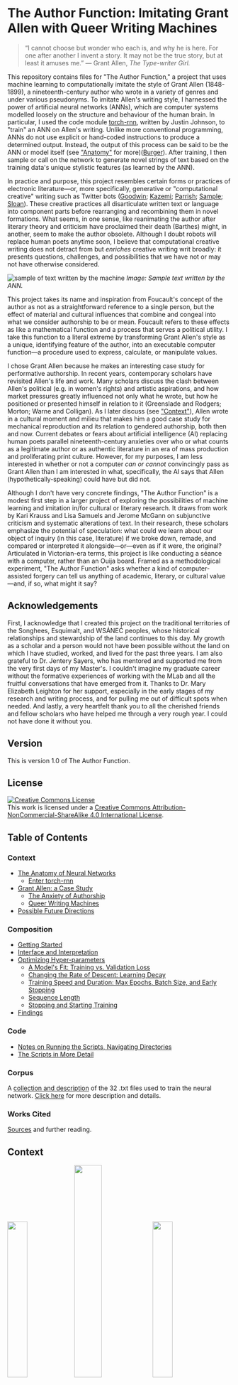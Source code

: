 # The Author Function: Imitating Grant Allen with Queer Writing Machines

> “I cannot choose but wonder who each is, and why he is here. For one after another I invent a story. It may not be the true story, but at least it amuses me.” — Grant Allen, *The Type-writer Girl.*

This repository contains files for "The Author Function," a project that uses machine learning to computationally imitate the style of Grant Allen (1848-1899), a nineteenth-century author who wrote in a variety of genres and under various pseudonyms. To imitate Allen's writing style, I harnessed the power of artificial neural networks (ANNs), which are computer systems modelled loosely on the structure and behaviour of the human brain. In particular, I used the code module [torch-rnn](https://github.com/jcjohnson/torch-rnn), written by Justin Johnson, to "train" an ANN on Allen's writing.  Unlike more conventional programming, ANNs do not use explicit or hand-coded instructions to produce a determined output. Instead, the output of this process can be said to be the ANN or model itself (see ["Anatomy"](#the-anatomy-of-neural-networks) for more)([Burger](http://pages.cs.wisc.edu/~bolo/shipyard/neural/local.html)). After training, I then sample or call on the network to generate novel strings of text based on the training data's unique stylistic features (as learned by the ANN).

In practice and purpose, this project resembles certain forms or practices of electronic literature—or, more specifically, generative or "computational creative" writing such as Twitter bots ([Goodwin](https://medium.com/artists-and-machine-intelligence/adventures-in-narrated-reality-6516ff395ba3); [Kazemi](http://tinysubversions.com/); [Parrish](http://www.decontextualize.com); [Sample](https://medium.com/@samplereality/a-protest-bot-is-a-bot-so-specific-you-cant-mistake-it-for-bullshit-90fe10b7fbaa); [Sloan](https://www.robinsloan.com/notes/writing-with-the-machine/)). These creative practices all disarticulate written text or language into component parts before rearranging and recombining them in novel formations. What seems, in one sense, like reanimating the author after literary theory and criticism have proclaimed their death (Barthes) might, in another, seem to make the author obsolete. Although I doubt robots will replace human poets anytime soon, I believe that computational creative writing does not detract from but *enriches* creative writing writ broadly: it presents questions, challenges, and possibilities that we have not or may not have otherwise considered.

![sample of text written by the machine](images/4-sample4.png)
*Image: Sample text written by the ANN.*

This project takes its name and inspiration from Foucault's concept of the author as not as a straightforward reference to a single person, but the effect of material and cultural influences that combine and congeal into what we consider authorship to be or mean. Foucault refers to these effects as like a mathematical function and a process that serves a political utility. I take this function to a literal extreme by transforming Grant Allen's style as a unique, identifying feature of the author, into an executable computer function—a procedure used to express, calculate, or manipulate values.

I chose Grant Allen because he makes an interesting case study for performative authorship. In recent years, contemporary scholars have revisited Allen's life and work. Many scholars discuss the clash between Allen's political (e.g. in women's rights) and artistic aspirations, and how market pressures greatly influenced not only what he wrote, but how he positioned or presented himself in relation to it (Greenslade and Rodgers; Morton; Warne and Colligan). As I later discuss (see ["Context"](#grant-allen-a-case-study)), Allen wrote in a cultural moment and milieu that makes him a good case study for mechanical reproduction and its relation to gendered authorship, both then and now. Current debates or fears about artificial intelligence (AI) replacing human poets parallel nineteenth-century anxieties over who or what counts as a legitimate author or as authentic literature in an era of mass production and proliferating print culture. However, for my purposes, I am less interested in whether or not a computer *can or cannot* convincingly pass as Grant Allen than I am interested in what, specifically, the AI says that Allen (hypothetically-speaking) could have but did not.

Although I don't have very concrete findings, "The Author Function" is a modest first step in a larger project of exploring the possibilities of machine learning and imitation in/for cultural or literary research. It draws from work by Kari Krauss and Lisa Samuels and Jerome McGann on subjunctive criticism and systematic alterations of text. In their research, these scholars emphasize the potential of speculation: what could we learn about our object of inquiry (in this case, literature) if we broke down, remade, and compared or interpreted it alongside—or—even as if it were, the original? Articulated in Victorian-era terms, this project is like conducting a séance with a computer, rather than an Ouija board. Framed as a methodological experiment, "The Author Function" asks whether a kind of computer-assisted forgery can tell us anything of academic, literary, or cultural value—and, if so, what might it say?

## Acknowledgements

First, I acknowledge that I created this project on the traditional territories of the Songhees, Esquimalt, and WSÁNEĆ peoples, whose historical relationships and stewardship of the land continues to this day. My growth as a scholar and a person would not have been possible without the land on which I have studied, worked, and lived for the past three years. I am also grateful to Dr. Jentery Sayers, who has mentored and supported me from the very first days of my Master's. I couldn't imagine my graduate career without the formative experiences of working with the MLab and all the fruitful conversations that have emerged from it. Thanks to Dr. Mary Elizabeth Leighton for her support, especially in the early stages of my research and writing process, and for pulling me out of difficult spots when needed. And lastly, a very heartfelt thank you to all the cherished friends and fellow scholars who have helped me through a very rough year. I could not have done it without you.

## Version

This is version 1.0 of The Author Function.

## License

<a rel="license" href="http://creativecommons.org/licenses/by-nc-sa/4.0/"><img alt="Creative Commons License" style="border-width:0" src="https://i.creativecommons.org/l/by-nc-sa/4.0/88x31.png" /></a><br/></a>This work is licensed under a <a rel="license" href="http://creativecommons.org/licenses/by-nc-sa/4.0/">Creative Commons Attribution-NonCommercial-ShareAlike 4.0 International License</a>.

## Table of Contents

### Context
* [The Anatomy of Neural Networks](#the-anatomy-of-neural-networks)
  * [Enter torch-rnn](#enter-torch-rnn)
* [Grant Allen: a Case Study](#grant-allen-a-case-study)
  * [The Anxiety of Authorship](#the-anxiety-of-authorship)
  * [Queer Writing Machines](#queer-writing-machines)
* [Possible Future Directions](#possible-future-directions)

### Composition
* [Getting Started](#getting-started)
* [Interface and Interpretation](#interface-and-interpretating-results)
* [Optimizing Hyper-parameters](#optimizing-hyper-parameters)
  * [A Model's Fit: Training vs. Validation Loss](#a-models-fit-training-vs-validation-loss)
  * [Changing the Rate of Descent: Learning Decay](#changing-the-rate-of-descent-learning-decay)
  * [Training Speed and Duration: Max Epochs, Batch Size, and Early Stopping](#training-speed-and-duration-max-epochs-batch-size-and-early-stopping)
  * [Sequence Length](#sequence-length)
  * [Stopping and Starting Training](#stopping-and-starting-training)
* [Findings](#findings)

### Code
* [Notes on Running the Scripts, Navigating Directories](#notes-on-running-the-scripts-navigating-directories)
* [The Scripts in More Detail](#the-scripts-in-more-detail)

### Corpus

A [collection and description](corpus) of the 32 .txt files used to train the neural network. [Click here](#corpus-1) for more description and details.

### Works Cited

[Sources](#works-cited-1) and further reading.

## Context

<img src="images/Grant-Allensq.jpg" width="30%" /><img src="images/1-layers.png" width="35%" /><img src="images/typist.jpg" width="30%"/>
*Images: a portrait of Grant Allen (left), an illustration of a simple neural network's layers (centre), a typist typing with a Sholes typewriter (right)*

### The Anatomy of Neural Networks

This project uses [torch-rnn](https://github.com/jcjohnson/torch-rnn), a series of modules, written for the Torch framework by Justin Johnson and based on Andrej Karpathy’s [char-rnn](https://github.com/karpathy/char-rnn), that generates text using artificial neural networks ("ANNs"). ANNs are computer systems that loosely mimic the human brain. They consist of networks of neuron-like "nodes" that are grouped into layers, with nodes from one layer connected to nodes in other layers (see Fig. 1).

<img src="images/1-layers.png" width="60%">

*Figure 1: Illustration of a neural network with arrows showing how information travels through it. Image by Colin M. Burnett, care of Wikimedia Commons.*

Where we might typically expect a program or algorithm to execute a list of instructions sequentially or line-by-line, the nodes in an ANN fire simultaneously (in parallel) across the connections between nodes and/or between layers. Fig. 1 illustrates how this firing sequence, called “forward propagation,” works over time, making its way from the input layer, through intervening layers, until it reaches the final, output layer. The more numerous or dense the hidden layers, the larger, more complex, and more powerful the ANN.

Before forward propagation begins, the ANN sets a small portion of data aside called validation data (more on this later), and assigns a weight to each connection or synapse. (For its initial pass, the network uses a random value.) As input values move through the layers, the ANN multiplies them by the synaptic weights and then calculates the sum total activation (see Fig. 2).

![animation of forward propagation](images/2-forwardProp.gif)

*Figure 2: Animated GIF of forward propagation. Note the weight of each connection represented by W. Animation sampled from an animated GIF by Wil C.*

Forward propagation stops with the output layer. At this point, the ANN calculates the degree of error and then, in a process called backpropagation, it goes backwards through the layers and adjusts the weight of each connection to produce better results the next time.  As the network cycles its way through the data, propagating forwards and backwards and adjusting the weights accordingly, it learns. That is, it improves its guesses by reducing or minimizing the error (the distance between its guess and the correct value) over time. With torch-rnn and other recurrent neural networks, the ANN learns, not only from its previous guess and its context (what comes before and after the target), but also from a whole history of previous guesses and their contexts. This learning process is called training (a neural network) (see Fig. 3).

![image alt text](images/3-fullProp.gif)

*Figure 3: Animated GIF of one full cycle of activation, including forward propagation and backpropagation. Animation sampled from a GIF by Wil C.*

Once the training process is complete, we can ask a trained ANN to generate a novel sequence—that is, to "sample" from the network—by running in forward propagation mode only, using the weights it learned while training.

#### Enter torch-rnn

![screenshot of torch-rnn main Github page](images/torch-rnn.png)

In May 2015, Andrej Karpathy published ["The Unreasonable Effectiveness of Recurrent Neural Networks"](http://karpathy.github.io/2015/05/21/rnn-effectiveness/) and made [the accompanying code](https://github.com/karpathy/char-rnn) free and available online. Like its name suggests, char-rnn allows you to train an ANN on a corpus of your choosing and then generate novel text character by character, in two-character sets. Since then, many others have adapted Karpathy's code or method for their own projects (e.g. Ross Goodwin's work in ["Narrated Reality"](https://medium.com/artists-and-machine-intelligence/adventures-in-narrated-reality-6516ff395ba3), Lars Hiller Eidnes' [word-rnn](https://github.com/larspars/word-rnn), Aaron Ng's [Netflix synposis generator](https://medium.com/aaronn/generating-netflix-synopses-with-a-recurrent-neural-network-e8aef791fdce)).

One such project is torch-rnn, an improved version of char-rnn that I adopted for my own project. Like char-rnn, torch-rnn allows us to create, train, and sample ANNs on personal computers without advanced knowledge or formal training in Computer Science or statistics. Instead, we can adjust a list of settings, called flags or hyper-parameters (see [“Optimizing Hyper-parameters”](https://github.com/jcjohnson/torch-rnn/blob/master/doc/flags.md)), to be used by the ANN when preprocessing, training, or sampling from the network.

More simply put, torch-rnn lets me imitate Grant Allen’s style (as calculated by the ANN) by training it on selected works available at [Project Gutenberg](http://onlinebooks.library.upenn.edu/webbin/gutbook/author?name=Allen%2C%20Grant%2C%201848-1899) (see the [“Corpus” folder](corpus) for more). I then sample from the model to produce novel text (see Fig. 4)—text that Allen did not write but, hypothetically-speaking, could have.


Sample 1	               |  Sample 2
:-------------------------:|:-------------------------:
![](images/4-sample1.png)  | ![](images/4-sample2.png)

Sample 3				   |    Sample 4
:-------------------------:|:-------------------------:
![](images/4-sample3.png)  | ![](images/4-sample4.png)

*Figure 4: Pictures of samples written by the model. Click on an image to enlarge.*

### Grant Allen: a Case Study

Grant Allen (1848-1899) wrote in many different genres and disciplines; he wrote both fiction (e.g. short stories, novels) and non-fiction (e.g. essays, scientific articles, travel guides). In 1876, he began writing professionally and published short stories under pen names such as J. Arbuthnot Wilson and Cecil Power ("Grant Allen"). He also published *The Type-writer Girl* (1897) and *Rosalba* (1899) under a cross-gendered pseudonym, Olive Pratt Rayner ("Grant Allen"). An extremely productive writer, he wrote more than thirty works of fiction in fifteen years with *The Woman who Did*(1895) becoming his most popular and lucrative achievement ("Grant Allen"). *The Woman Who Did*, which depicts a young woman who struggles against gender conventions, is generally read as sympathetic to women's rights and emancipation. It attracted as much criticism and satire as it did fame or admiration: for example, *Punch*, a popular and well-known satiric magazine, turned "The Woman Who..." into a catchphrase (Warne and Colligan 21-22).

In the latter half of the nineteenth century, Allen witnessed many changes in literary production and circulation. Automation and technological innovations increased the sheer volume of print material while lowering costs. At the same time, social changes, such as strong emphasis on education and the rising middle-class, meant that print material could reach far broader audiences than before. But although technological advances and decreasing costs may have made nineteenth-century books literature more accessible, they did not solve cultural debate about who counts as an author and what counts as "authentic" literature. 

### The Anxiety of Authorship

Throughout his life and career, Allen was very self-conscious and concerned with his own authorial identity and writing personae. Not only did he write under at least three pseudonyms on several occasions ("Grant Allen"), he even went to great lengths to create a backstory for "Olive Pratt Rayner" ("Literary Notes"); dedicate "her" novels to a fictional husband and brother (Allen 7); and insisted that no one know his identity as author until after his death ("News in Brief"). Furthermore, Vanessa Warne and Colette Colligan suggest that Allen's use of a cross-gender pseudonym and other writings reflect anxieties over writing as a male author in a genre with a largely female audience.

![a backstory for Olive Pratt Rayner](images/5-literaryNotes.png)
*Figure 5: An posthumous note in* the Australasian *about "Olive Pratt Rayner."*

*The Type-writer Girl* also troubles any neat categorization of gender through multiple layers of imitation. For example, Allen's use of a cross-gendered pseudonym might expose the instability of gender roles or binaries—that is, their susceptibility to being faked—even as it can reinforce dominant conventions (e.g. the convention of female writers writing for a female market). Perhaps more subtly, the female protagonist creates a double disguise: Allen is writing as a woman writing (in first-person) as a female character (Cameron). And, as Cameron notes, it is possible that a reader might assume Rayner was writing from personal experience, giving the work an air of authenticity (236). Using machine learning to imitate Allen's style echoes Allen's own gender imitations or personae in his writing.

*The Type-writer Girl* thematizes issues of gender, authorship, and authenticity. Somewhat like Allen himself, the novel's protagonist, Juliet Appleton, struggles to write original, creative literature while working as a typist, mindlessly transcribing and copying the words of her male boss. In Appleton, the novel presents a positive model for women's emancipation: a woman who is educated, talented, and has financial independence. Appleton's profession alludes to female labour and contributions to textual and literary production that are generally overlooked. In Allen's time, the labour of reproduction or duplication was gendered female and held a much lower status than the work of a masculine, original, and creative mind (Keep; Plant; Wosk). A typist or copyist worked for financial gain while a genius pursued an artistic vision; a genius creates and innovates while a hack merely imitates what has been done before.

### Queer Writing Machines

Allen's imitation game brings to mind early imitation games of AI (ca. 1950s)—games that test a machine's ability to convincingly imitate human beings. The most famous of these is "the Turing test," in which a human interlocutor converses with two participants: one is a human while the other is an AI imitating a human. If the AI is able to convince the interlocutor, the AI is said to pass the Turing test. It is perhaps fitting, then, to imitate Allen’s writing using a neural network that (albeit very loosely) imitates the workings of a human brain. Furthermore, what is often ignored is that Turing's original test as he described it is explicitly about gender imitation rather than the imitation of a supposedly universal human essence. In fact, for an AI to pass Turing's original imitation game, it would have to convincingly imitate a man imitating a woman (n.p.). Both Allen and Turing's imitation games are couched in the imitation of gender specifically, suggesting that intelligence, whether human or artificial, cannot exist outside of or divorced from cultural concerns such as gender.

![eliza](images/6-eliza.png)

*Figure 6: an image of a conversation with Eliza, one of the first "chatbots" (machines meant for simulating human conversation) ever made. Image care of Anna Szymcak (https://blog.infermedica.com/introduction-to-chatbots-in-healthcare/).*

Moreover, late twentieth-century anxieties that AI will replace human authors might strangely echo nineteenth-century anxieties over the decline of handcraft or reactions against automation and mechanical reproduction (e.g. Ludditism or the Arts and Craft Movement). However, then as now, new or mass-market technologies did not straightorwardly or completely replace craft so much as it morphs or develops in response to them (Adamson 44). Similarly, as Ross Goodwin argues, machine learning and other forms of generative art do not replace humans; instead, they offer more, not less, affordances, spaces, and techniques for composition (n.p.). In both cases, the former attitude deemphasizes human agency and labour in designing, making, operating, and maintaining the machine. Furthermore, in terms of aesthetics, the human or handmade is not necessarily better or more desirable than, or even neatly separable from, the machine-made. For example, eighteenth-century artisans might well have sought the very regularity and efficiency in their work that later became disparaged and denigrated as the aesthetics of mechanical reproduction (Adamson 44). 

As biographer Richard Le Gallienne writes of Allen,

>"In the merely mechanical—but how important—matter of 'turning out' his 'copy' he was quite amazing. Anyone who stayed in his house will remember how his typewriter could be heard, as you crossed the hall, punctually beginning to click at nine every morning and, if you eavesdropped, you would seldom note a pause in its rapid clicking." (204)

This spectacle of productivity, as Leah Price notes, "Like the semantic ambiguity of the term 'type-writer' — person or thing? — Allen's 'merely mechanical' writing reduces him to a metonymic extension of his machine" (138). Price also writes that Allen's role in demonstrating the capabilities of a typewriter, of which Allen himself was one of the first early adopters, might align him with other notable demonstrators: women that typewriter companies relied on to advertise and market their products.

![Lillian Sholes with typewriter](images/7-lillianSholes.jpeg)

*Figure 7: Lillian Sholes, with one of her father's (Christopher Latham Sholes') experimental typewriters (ca. 1872). Image information from Wosk (p. 24), image care of the University of Wisconsin Digital Collections Center.*

Although Allen does not and cannot embody or inhabit the position of women in this context, he does at least test the elasticity of such gender categories. Furthermore, Allen's own struggle to assert his originality despite churning out his "'copy'"—the very same struggle Juliet Appleton grapples with—might have highlighted both the plight and lowered status of textual reproduction. He challenged the binary distinction between duplication and creative work, as well as their gendered inflections. Or, to put it differently, Grant Allen was a queer writing machine.

### Possible Future Directions

Like *The Woman who Did*, much of Allen’s work deals with themes of gender and female emancipation in particular. For example, *The Type-writer Girl* features a headstrong female protagonist who is determined to support herself financially and chooses not to marry in spite of her love interest’s affections. (*The Type-writer Girl*) However, Allen’s own gender politics are both controversial and contested in current scholarship. Although he wrote explicitly in support of women’s rights and independence, many scholars note that he seemed unable to reconcile this with his Darwinist emphasis on reproduction and motherhood (Atchison; Cameron). If we use a neural network and train it on his writing, we could produce text that Grant Allen never wrote but *theoretically could have*. As a kind of speculative exercise, (Krauss; Rosner; Samuels and McGann) we could then interpret this artificially-produced text as if it were the original. By itself or through comparative analysis with the original, this process might tell us something new about gender politics in the late nineteenth century that we might not have learned otherwise.

Furthermore, we might link the Author Function's gender imitation to gender performativity. First coined by Judith Butler, performativity refers to the coerced repetition or performance of a gender ideal that is never realized as authentic, despite all attempts. Similarly, my project also functions as a kind of imitation without an original: it automates the performance of authorship in search of novel conceptions of gender that congeal over time and through repetition, rather than seek to uncover what Grant Allen personally "really meant." Although a full discussion of gender is outside the scope of this project, it’s worth considering how this project might productively speak to forgotten queer histories of computing.

Lastly, neural networks, as a medium or methodology, are relatively opaque when compared to other kinds of programming. Although we may design the general architecture of a model (via parameters), we do not have explicit control once the training process starts and can’t see the results until the training process has ended. Neural networks are unique in this. Where we might normally expect a program to execute a specific set of instructions to produce a deterministic output, the "output" of a neural network is the model itself—which in turn becomes a platform for generating its own outputs ([Berger n.p.](http://pages.cs.wisc.edu/~bolo/shipyard/neural/local.html)). Placed alongside other forms of generative writing, this project also invokes an “aesthetic of surprise” that emerges when designers confront, or concede, an absence of control. ([Howe and Soderman n.p.](http://hyperrhiz.io/hyperrhiz06/essays/the-aesthetics-of-generative-literature-lessons-from-a-digital-writing-workshop.html)) In this project, I tried to walk the line between surprise (what is unexpected) and coherence (what is legible). In this way, imitation exceeds rote repetition and becomes a creative endeavour in and of itself. In other words, imitation demands some measure of originality—some might even say authenticity—even as it passes as a convincing duplicate of something else.

## Composition

I ran the following software on my personal laptop, which has a 64-bit Windows operating system and 8.00 GB of RAM (Random Access Memory). To simulate a Linux operating system, I used Bash on Ubuntu on Windows.

![Screenshot of torch-rnn Github page](images/8-torch-rnn.png)
*Figure 8: a screenshot of the torch-rnn Github page.*

### Getting Started

Running torch-rnn requires a number of dependencies that are all listed on the [torch-rnn page](https://github.com/jcjohnson/torch-rnn). You will need to install [Python](https://www.python.org/) and [Lua](https://www.lua.org/manual/5.3/readme.html) before installing [Torch](http://torch.ch/). Note that the commands listed there are meant to be entered into a Linux command line (see ["Getting to Know the Command Line"](https://www.davidbaumgold.com/tutorials/command-line/) by David Baumgold).

If you have Windows 10, I highly recommend using Bash on Ubuntu on Windows so that you can type in the commands as is. (There are [several](https://www.howtogeek.com/249966/how-to-install-and-use-the-linux-bash-shell-on-windows-10/) [tutorials](https://msdn.microsoft.com/en-us/commandline/wsl/install_guide) on the web that walk you through installation.) If you have older versions of Windows, consider upgrading or installing a shell such as [Cygwin](http://www.cygwin.com/), [Babun](https://babun.github.io/), or [win-bash](http://win-bash.sourceforge.net/). If you have a Mac, you can open the Terminal (command line interface) via Applications > Utilities > Terminal.

Installing and using a GPU (Graphics Processing Unit) is optional and you have to check if your computer meets the requirements first. A GPU would allow you to train your models much faster, although there are some options for increasing performance with a CPU only (see "Optimizing Hyper-parameters").

### Interface and Interpreting Results

Modelling and using a neural network consists of [three steps](https://github.com/jcjohnson/torch-rnn).

1. **Preprocessing**: running a Python script to prepare the data (a .txt file) for training.

2. **Training**: running a script to train a neural network on your data.

3. **Sampling**: once the neural network has been trained, you can generate samples of text based on what the network learned.

During all three steps, you can configure what are called [flags](https://github.com/jcjohnson/torch-rnn/blob/master/doc/flags.md) or hyper-parameters: settings you can use to tweak or optimize your model (see ["Optimizing Hyper-parameters"](#optimizing-hyper-parameters)). You can get drastically different models by changing its hyper-parameters.

The goal of the training process is to minimize the loss value (a representation of the margin of error)—in particular validation loss, which represents how a model performs on unseen data. When sampling a checkpoint (see below), it is usually best to sample the checkpoint with the lowest validation loss (and hence your most accurate model).

Once you start the training process, you will see something like Fig. 9. From this interface, we can infer a number of characteristics.

![The interface for torch-rnn](images/9-interface.png)
*Figure 9: The interface for torch-rnn.*

**(Number of) Epoch(s):** An epoch is one full pass or cycle through the training data—i.e. your network has seen all of the samples once. The interface tells you the current epoch out of the total number of epochs (you can modify the total with the flag `--max_epochs`).

**Iteration(s):** The number of training iterations the model runs through, presented in the format `current iteration / total iterations`. The more complex your model, the more iterations it will need.

**Checkpoint:** Every 1000 iterations, torch-rnn saves a checkpoint from the model in the cv folder (e.g. `cv/checkpoint_10000.t7`). Once training is done, you pick a checkpoint at which to sample the model.

**Loss:** Loss represents the error rate for the model, so it follows that the goal of training is to minimize loss as much as possible.

**Training Loss:** This number represents how well the model predicts the data it’s currently training on. By default, the model prints training loss for every iteration.

**Validation Loss:** This number represents how well the model predicts data that was previously set aside before training (i.e. it is data that the model has never seen before). The model prints validation loss for the entire network every thousand iterations. This step may take a while to process depending on the size of your validation set.

### Optimizing Hyper-parameters

Although torch-rnn may make ANNs more accessible to non-specialists, optimizing the model to produce legible text can take a lot of time and trial-and-error. Neural networks like this one are "the ultimate ‘black boxes’. Apart from defining the general architecture of a network and perhaps initially seeding it with...random numbers, the user has no other role than to feed it input and watch it train and await the output" ([Burger n.p.](http://pages.cs.wisc.edu/~bolo/shipyard/neural/local.html)).

However, there are ways to adjust the architecture of the network by using hyper-parameters ("parameters") in order to drive the loss down and produce a better model. We can use this [list of flags](https://github.com/jcjohnson/torch-rnn/blob/master/doc/flags.md) to modify the parameters. In the following, I discuss a number of tips for the training and sampling process that I’ve compiled and synthesized from different sources.

It can be helpful to train on smaller bits of information first (but at least 1 MB’s worth of data) to get a feel for how the parameters work before training larger models, which obviously take more time. It is also helpful in the beginning to abort models that aren’t working out well (`Ctrl/Cmd + z`) instead of letting the model run; that way you can test a different set of parameters more quickly.

#### A Model’s "Fit": Training Loss vs. Validation Loss

As I said before, the goal of training is to minimize both types of loss, which should decrease over time as the model works its way through the data. If we were to plot the loss through time, it would initially decrease quickly and then gradually slow down as it approaches minimal loss. For more on general information on gradient descent, see [Tejani](https://alykhantejani.github.io/a-brief-introduction-to-gradient-descent/). See “Gradient Clipping” for more on how to adjust the gradient itself.

![Graph showing gradient descent](images/10-gradientDescent.gif)

*Figure 10: Graph illustrating gradient descent as the arrow travels towards a minimum loss point. Animation care of Lijia Yu (http://vis.supstat.com/2013/03/gradient-descent-algorithm-with-r/)*

In practice, the gradient is not quite so smooth and can fluctuate even as the overall trend slopes downward. I would recommend copying and pasting the information printed at every checkpoint into a blank Excel document so you can keep track of (training and validation) loss values and whether they are increasing or decreasing over time. This can be useful, not only for deciding which checkpoint you’d like to sample from later, but also to judge if a model is underfitting or overfitting by looking at the relationship between training and validation loss.

There are four possible scenarios:

1. If validation loss is consistently very similar or (almost equal) to training loss, your network may be **underfitting**: that is, your model is not predicting the training or validation data very well (see [Brownlee](https://machinelearningmastery.com/overfitting-and-underfitting-with-machine-learning-algorithms/) for more). To fix it, increase `-rnn_size` or `-num_layers` or even `-seq_length` (Karpathy n.p.).

2. If training loss is consistently much lower than validation loss, the model is **overfitting**, meaning your model is learning "too well" and starting to memorize sequences instead of predicting them[Brownlee](https://machinelearningmastery.com/overfitting-and-underfitting-with-machine-learning-algorithms/). Overfitting actually makes the model’s prediction less accurate by introducing errors into your data (Brownlee). To fix it, you can decrease the model size (using `-rnn_size` or `-num_layers`), increase dropout (`-dropout`), or stop the model early (press Ctrl/Cmd + z in command line to abort commands). The latter is known as “early stopping” ([Bengio](https://arxiv.org/pdf/1206.5533.pdf)); [Perchelt](http://page.mi.fu-berlin.de/prechelt/Biblio/stop_tricks1997.pdf)).

3. If validation loss is consistently slightly higher than your training loss (by around 0.1 or slightly more), then your model has a **good fit**.

4. If validation loss is consistently and significantly lower than your training loss then **the fit is unknown** ([cdeterman](https://stats.stackexchange.com/questions/187335/validation-error-less-than-training-error)). This is unusual because it means your model is predicting completely new information better than the information on which it’s trained. Increasing the size of the model seems to help.

As an overall strategy, Karpathy recommends deliberately overfitting a model and then using different dropout values to get a better fit ([Karpathy n.p.](https://github.com/karpathy/char-rnn)).

#### Changing the Rate of Descent: Learning Decay

As previously stated, the loss value can be plotted along a decreasing gradient. Torch-rnn allows you to adjust the gradient using the flags `-lr_decay_every`, `-lr_decay_factor,` and `-grad_clip` (see [torch-rnn flags](https://github.com/jcjohnson/torch-rnn/blob/master/doc/flags.md#training) for definitions and details). A common way to smooth the gradient is gradient clipping, which normalizes values that stray out of an accepted range (Grosse). If your loss fluctuates a lot, you can increase/adjust gradient clipping to decrease the bouncing.

`-lr_decay_every` and `-lr_decay_factor`affect the shape of the gradient. Increasing these numbers would make the gradient steeper while decreasing them will do the opposite. In practice, it is best to strike a balance between the two. Too steep and the loss will plateau and not decrease as much as it could have if the curve were more gradual; however, if the curve is too gradual or shallow, the model will take a lot of time to train (see Fig. 11)([Udacity](https://www.udacity.com/course/deep-learning--ud730)).

![Graph of learning gradients](images/11-gradientGraph.png)

*Figure 11: Graph of different learning gradients and how loss changes over time. Screenshot of a video by Udacity:(https://www.udacity.com/course/deep-learning--ud730).*

#### Training Speed and Duration: Max Epochs, Batch Size, and Early Stopping

`-max_epochs` controls how many rounds or passes the network makes at the data. Larger values lengthen the training process. One common practice is to deliberately overfit the network but stop the training process just before the loss begins to increase again (i.e. stop the network before it becomes less accurate). We could do this by lowering `-max_epochs` to cut off the gradient at a particular place, or stop the training process manually.

`-batch_size` specifies the amount of data that is processed in parallel (i.e. simultaneously). Lower batch sizes can appear to radically increase computation speed, but it also increases the variance of the loss value—i.e. the loss value appears to bounce up and down even as it decreases overall (Bengio 9). As a consequence, it may take more iterations to decrease noticeably, which in turn can increase computation time. Speaking from personal experience, I still generally find it faster and better overall to go with a small batch size (40 or below).

Early stopping refers to the practice of stopping or cutting off the training process before the network begins to overfit and lose accuracy (Bengio). If we chart the validation loss over time while overfitting, it would create a parobola-type shape; loss falls to a certain point and then begins to rise again as the network becomes too specific, losing its ability to generalize features to new data. With early stopping, we stop or cut off the training process at the sweet spot, where loss was the lowest, and sample from the corresponding checkpoint.

#### Sequence Length

Sequence length specifies the number of steps back a network looks at (when going through backpropagation). At larger `-seq_length` values, the network will be able to find broader patterns across a string of characters where the current step might depend on a step much further back. Consider, for example, trying to predict the last word in "the clouds are in the *sky*" vs. “I grew up in France . . . I speak perfect *French*” ([Olah n.p.](http://colah.github.io/posts/2015-08-Understanding-LSTMs/)). Increasing `seq_length` will also increase the total number of iterations.

#### Stopping and Starting Training

Training a network may take a lot of time (hours or, more likely, days). At any point, we can interrupt or abort the training process by typing `Cntrl/Cmd + z`. This can be particularly helpful when using the Early Stopping technique (see ["Training Speed and Duration"](#training-speed-and-duration-max-epochs-batch-size-and-early-stopping)); change parameters partway through; or if you want to shut down your computer or put it in standby/sleep mode. To (re)start the training process, use the `-init_from` flag and, optionally, the `reset iteration` tag.

### Findings

The resulting samples of the model are still fairly non-sensical and not likely to be mistaken for a human author any time soon (see the code folder for [examples](code/examples.txt). However, this is not necessarily a bad thing: for most writers of generative or computational creative writing, absurdity can be a defining feature. As with most if not all generative literature, it takes a lot of samples to produce something meaningful. As Goodwin notes, we can feed the network lines from the training corpus to push it to write more legibly, as well as adjust the temperature to produce either more random or more regular samples [(n.p.)](https://medium.com/artists-and-machine-intelligence/adventures-in-narrated-reality-6516ff395ba3). For example, with a low temperature, a model tends to yield samples that repeat words and/or syntactic structures with little punctuation. By contrast, a high temperature yields more variable but less sensical samples with relatively more punctuation (see Fig. 12). As Goodwin puts it, temperature represents how much creative risk a model takes (n.p.).

![Low temperature sample](images/12-tempSampL) ![High temperature sample](images/12-tempSampH)
*Figure 12: A comparison of two samples: one produced with a low temperature (left) and one with a high temperature (right).*

Put differently, sampling is a balancing act between variance—what we might consider more surprising or creative—and coherence—what is recognizable as the logical or grammatical structure of English. Occasionally, the model will also produce non-words such as "cleeds" or "tade," although I'm not clear what exactly causes this or whether or not it can be influenced through training or preprocessing.

In future, the model would likely produce much better results if I fed it more data. However, I would likely need an effective way to correct for OCR errors. Most available transcriptions of Allen's work (e.g. on archive.org or through Hathi Trust) contain a significant number of errors that could influence training, especially if the total corpus is not particularly large. Goodwin discusses other techniques, such as resequencing paragraphs according to word frequency or simplifying proper names/nouns [(n.p.)](https://medium.com/artists-and-machine-intelligence/adventures-in-narrated-reality-part-ii-dc585af054cb). I have not tried these techniques but they may be fruitful.

## Code

![Screenshot of code](images/script.png)
*Image: a Python script I wrote to preprocess text files.*

This folder contains a number of python scripts I used to prepare the corpus for modelling. As an overview, I followed these general steps to prepare the file:

1. Download the file into two locations: samples/raw and samples/stripped. The raw folder contains backup copies of the files (as they were when downloaded). (See ["Corpus"](#corpus) for more.)
2. In the stripped folder, open each file and remove all paratextual material—i.e. copyright license, advertisements, table of contents, etc. that appear at the start or end of the file.
3. Once all the needed files have been stripped, run `cleanup.py`. `cleanup.py` reads every file, filters out unwanted lines and characters. Then it writes the results into one long string (i.e. without paragraph breaks or blank lines) into a file of the same name in the oneString folder. You can use `cleanup.py` for every .txt file in the folder, or give it specific target files.
4. Run ```mergeFiles.py``` to create one long file by appending all the files in oneString together, one after the other, with merged.txt as its output. You can also copy/paste the relevant code into `cleanup.py` to do this and cleanup in the same step. `merged.txt` shouldn’t have any special characters such as & or ^ in it, or the next step will fail with an encoding error.
5. Begin the [preprocessing steps](https://github.com/jcjohnson/torch-rnn#step-1-preprocess-the-data), then train, and sample from, the neural network.

### Notes on Running the Scripts, Navigating Directories

Because the scripts are written in Python, they require downloading and installing Python in order to run. The scripts were written in Python 2.7; I haven’t tested if they work with other versions. See [these instructions](https://en.wikibooks.org/wiki/A_Beginner%27s_Python_Tutorial/Installing_Python) for more on how to download and install Python.

I designed and tested the scripts to run in [Bash on Ubuntu on Windows 10](https://msdn.microsoft.com/en-us/commandline/wsl/about), a windows subsystem and interface that allows you to run command line code as if you had a Linux machine (if you have Windows, I highly recommend it since many of packages and instructions out there are written for the Linux command line anyway). Mac users can find a Linux command line with Terminal (Go to Applications/Utilities). If you want to run Python in the Windows command line, you will need to provide the file paths for Python like this:

```C:\Python27\python.exe C:\Users\Tiff\Documents\UVic\Classes\ENGL598\scripts\cleanup.py```

Replace the second file path (C:\Users\Tiff…) with the file path to folder with the scripts in it.

To run the scripts, you will need to navigate to the scripts directory (i.e. the "scripts" folder). See [this page](http://www.macworld.co.uk/feature/mac-software/how-use-terminal-on-mac-3608274/) for more on navigating directories in command line. The three commands you will need most often are (in Bash or Terminal):

`cd [file path]/[name of folder] + Enter` to enter that directory.

`ls + Enter` to list all the files in the current directory.

`cd .. + Enter` to go up one level/directory.

### The Scripts in More Detail

**cleanup.py** deletes extraneous symbols/characters (e.g. |,\_) and filters out paratextual material such as chapter headings, blank/empty lines, etc.. It returns the .txt. file in one long string into the`samples/oneString` folder. You can change the name/location of the source folder (the input or `corpus/stripped` by default) or the destination folder (the output or `corpus/oneString` by default).

```
cd authorFunction/code
python cleanup.py
```

**keepLines.py** does the same thing as above but preserves paragraph breaks and spacing. (More specifically, it stitches the lines back together after splitting them.)

**mergeFiles.py** iterates through every file in `corpus/oneString` and writes its contents into a single file, merged.txt. Also contains the option to select (a list of) specific files.

```
cd authorFunction/code
python mergeFiles.py
```

**cleanup2.py** is a version of `cleanup.py` that I originally used for some [files from archive.org](https://archive.org/search.php?query=creator%3A%22Allen%2C+Grant%2C+1848-1899%22) but eventually didn't end up using for this project. I eventually went with only Gutenberg files because the Gutenberg transcriptions were more accurate, whereas the files from archive.org were full of optical character recognition (OCR) errors. However, `cleanup2.py` has some filters to correct and normalize common OCR errors.

## Corpus

![Image of a corpus file](images/corpus.png)
*Image of a file in the corpus.*

This corpus consists of 31 .txt files downloaded from [this Project Gutenberg page](http://onlinebooks.library.upenn.edu/webbin/gutbook/author?name=Allen%2C%20Grant%2C%201848-1899) compiled by [the Online Books Page and John Mark Ockerbloom](http://onlinebooks.library.upenn.edu/). I chose the Gutenberg files for their availability and accurate transcriptions. I chose only single-author books and did not include travel guides.

The corpus is organized into three different folders: ["raw"](corpus/raw) (the state they were when downloaded), [“stripped”](corpus/stripped)(devoid of paratextual material), and [“oneString”](corpus/onestring) (rewritten into one long sequence of characters without line breaks or carriage returns). See ["Code"](#code-1) for more information on how the files and folders relate to each other or their context of use.

## Works Cited

Adamson, Glenn. *The Craft Reader*. Berg, 2010.

Allen, Grant. Introduction. *The British Barbarians: a Hilltop Novel*. G. P. Putnam & Sons, 1895. https://archive.org/stream/britishbarbarian00allerich#page/n13/mode/2up

Allen, Grant. *The Type-writer Girl.* C. Arthur Pearson, 1897. https://archive.org/stream/cihm_05084#page/n5/mode/2up

Atchison, Heather. "Grant Allen, Spencer and Darwin." *Grant Allen: Literature and Cultural Politics at the Fin de Siècle*. Ashgate, 2005, pp. .

Barthes, Roland. "The Death of the Author." *Image / Music / Text.* Translated by Stephen Heath. Hill and Wang, 1977, pp. 142-7. http://artsites.ucsc.edu/faculty/Gustafson/FILM%20162.W10/readings/barthes.death.pdf

Bengio, Yoshua. "Practical Recommendations for Gradient-Based Training of Deep Architectures." *ArXiv.org.*, 16 Sept. 2012, https://arxiv.org/pdf/1206.5533.pdf

Brownlee, Jason. "Overfitting and Underfitting With Machine Learning Algorithms." *Machine Learning Mastery*, 21 Mar. 2016, https://machinelearningmastery.com/overfitting-and-underfitting-with-machine-learning-algorithms/

Burger, Josef. "A Basic Introduction To Neural Networks." 4 Nov. 2010, http://pages.cs.wisc.edu/~bolo/shipyard/neural/local.html

Butler, Judith. *Gender Trouble: Feminisim and the Subversion of Identity.* Routledge, 1990.

Cameron, S. Brooke. “Sister of the Type: the Feminist Collective in Grant Allen’s The Type-writer Girl.” *Victorian Literature and Culture*, no. 40, 2012, pp. 229-244.

"(Charles) Grant Blairfindie Allen (1848-1899)." Cotton, J.S. and rev. Rosemary T. Van Arsdel. *Oxford Dictionary of National Biography*, Oxford University Press, 2004; online edn, April 2016. (http://www.oxforddnb.com.ezproxy.library.uvic.ca/view/article/373)

Foucault, Michel. "What is an Author?" *Aesthetics, Method, and Epistemology.* Edited by James D. Faubion. New Press, 1998. Translated by Robert Hurley et al. *Essential Works of Foucault, 1954-1984.* http://www.english.upenn.edu/~cavitch/pdf-library/Foucault_Author.pdf

Greenslade, William and Terence Rodgers. “Resituating Grant Allen: Writing, Radicalism, and Modernity.” *Grant Allen: Literature and Cultural Politics at the Fin de Siècle*. Ashgate, 2005, pp. 1-23.

Goodwin, Ross. “Adventures in Narrated Reality: New forms & interfaces for written language, enabled by machine intelligence.” *Artists and Machine Intelligence*, *Medium.com*, https://medium.com/artists-and-machine-intelligence/adventures-in-narrated-reality-6516ff395ba36ff395ba3

Grosse, Roger. "Lecture 15: Exploding and Vanishing Gradients." 29 Jul. 2016. http://www.cs.toronto.edu/~rgrosse/courses/csc321_2017/readings/L15%20Exploding%20and%20Vanishing%20Gradients.pdf

Howe, Daniel C. and A. Braxton Soderman. “The Aesthetics of Generative Literature: Lessons from a Digital Writing Workshop.” *Hyperrhiz*, no. 6, Fall 2009. Edited by Dene Grigar. http://hyperrhiz.io/hyperrhiz06/essays/the-aesthetics-of-generative-literature-lessons-from-a-digital-writing-workshop.html

Karpathy, Andrej. "char-rnn," *Github.com*, 30 Apr. 2016, https://github.com/karpathy/char-rnn

Kazemi, Darius. *Tiny Subversions*, n.d. http://tinysubversions.com/

Keep, Christopher. “The Cultural Work of the Type-Writer Girl.” *Victorian Studies*, vol. 40, no. 3, 1997, pp. 401-425.

Kraus, Kari. “Conjectural Criticism: Computing Past and Future Texts.” *Digital Humanities Quarterly*, vol. 3, no. 4, 2009, n.p. http://www.digitalhumanities.org/dhq/vol/3/4/000069/000069.html

Le Gallienne, Richard. "Grant Allen." *Attitudes and Avowals with Some Retrospective Reviews*. John Lane Co., 1910, pp. 167-211.

"Literary Notes." *The Australasian* [Melbourne, Australia], 16 Dec. 1899, issue 1759, p. 1402.

Morton, Peter. *“The Busiest Man in England”: Grant Allen and the Writing Trade, 1875-1900*. Palgrave Macmillan, 2005.

"News in Brief." *The Evening News* [Portsmouth, England], 27 Oct. 1899, issue 6981, p. 2.

Ockerbloom, John Mark. "Project Gutenberg titles by Grant Allen, (Allen, Grant, 1848-1899)." *The Online Books Page.* http://onlinebooks.library.upenn.edu/webbin/gutbook/author?name=Allen%2C%20Grant%2C%201848-1899

Olah, Christopher. "Understanding LSTM Networks," *colah's blog*, 27 Aug. 2015, http://colah.github.io/posts/2015-08-Understanding-LSTMs/

Parrish, Allison. *Decontextualize: Allison Parrish: words and projects*, 2016, www.decontextualize.com 

Perchelt, Lutz. "Early stopping—but when?" *Neural Networks: Tricks of the Trade*,Springer, pp 55-69. http://page.mi.fu-berlin.de/prechelt/Biblio/stop_tricks1997.pdf

Plant, Sadie. *Zeroes and Ones: Digital Women and the New Technoculture*. Fourth Estate, 1997.

Price, Leah. "Grant Allen's Impersonal Secretaries." *Grant Allen: Literature and Cultural Politics at the* Fin de Siècle. Greenslade and Rodgers, pp.

Rosner, Daniela K. *Design as Inquiry*. n.d. http://www.danielarosner.com/

Sample, Mark. “A protest bot is a bot so specific you can’t mistake it for bullshit: A Call for Bots of Conviction.” *Medium.com*, 30 May 2014. https://medium.com/@samplereality/a-protest-bot-is-a-bot-so-specific-you-cant-mistake-it-for-bullshit-90fe10b7fbaa

Samuels, Lisa and Jerome McGann. “Deformance and Interpretation.” *New Literary History*, vol. 30, no. 1, 1999, pp. 25-26. http://www2.iath.virginia.edu/jjm2f/old/deform.html

Sloan, Robin. "Writing with the machine." *Robinsloan.com*, n.d. https://www.robinsloan.com/notes/writing-with-the-machine/

Tejani, Alykhan. "A Brief Introduction To Gradient Descent," *alykhantejani.com,* 1 Oct. 2016, https://alykhantejani.github.io/a-brief-introduction-to-gradient-descent/

Turing, Alan. “Computing Machinery and Human Intelligence.” *Mind*, no. 59, 1950, pp.433-460, www.loebner.net/Prizef/TuringArticle.html

Wosk, Julie. Women and the Machine: Representations from the Spinning Wheel to the Electronic Age. John Hopkins UP, 2001.